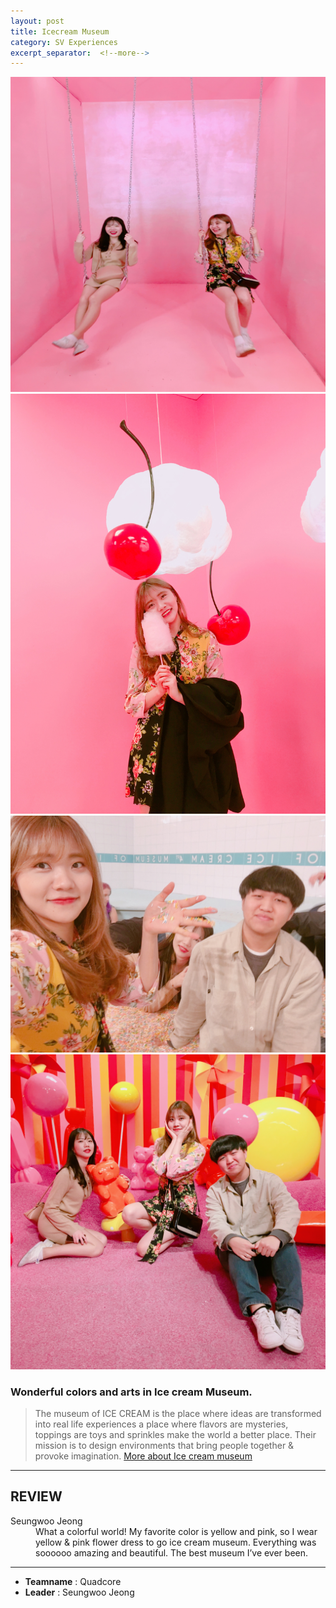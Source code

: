 ```yaml
---
layout: post
title: Icecream Museum 
category: SV Experiences
excerpt_separator:  <!--more-->
---
```


![Alt text](/assets/img/ice.JPG)
![Alt text](/assets/img/ice2.JPG)
![Alt text](/assets/img/ice3.JPG)
![Alt text](/assets/img/ice4.JPG)


### Wonderful colors and arts in Ice cream Museum.
 > The museum of ICE CREAM is the place where ideas are transformed into real life experiences a place where flavors are mysteries, toppings are toys and sprinkles make the world a better place. Their mission is to design environments that bring people together & provoke imagination.
 [More about Ice cream museum](https://www.museumoficecream.com/about/)

* * *

## REVIEW
<dl>
    <dt>Seungwoo Jeong</dt>
        <dd>What a colorful world! My favorite color is yellow and pink, so I wear yellow & pink flower dress to go ice cream museum. Everything was soooooo amazing and beautiful. The best museum I’ve ever been.  
    </dd>
</dl>

* * *

- **Teamname** : Quadcore 
- **Leader** : Seungwoo Jeong




